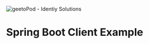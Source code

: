 ![geetoPod - Identiy Solutions](https://github.com/geetopod/geetopod/raw/master/resources/images/geetopod-banner-96.png)

# Spring Boot Client Example
